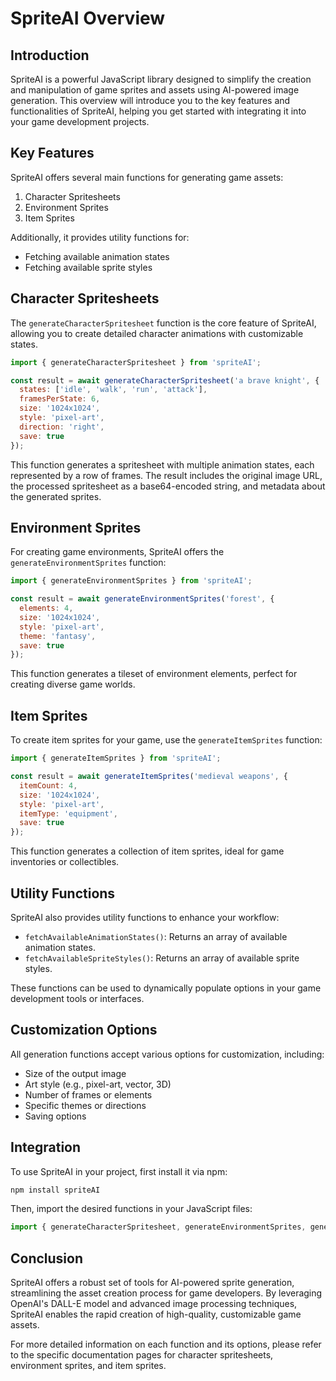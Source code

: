 # SpriteAI Overview

## Introduction

SpriteAI is a powerful JavaScript library designed to simplify the creation and manipulation of game sprites and assets using AI-powered image generation. This overview will introduce you to the key features and functionalities of SpriteAI, helping you get started with integrating it into your game development projects.

## Key Features

SpriteAI offers several main functions for generating game assets:

1. Character Spritesheets
2. Environment Sprites
3. Item Sprites

Additionally, it provides utility functions for:

- Fetching available animation states
- Fetching available sprite styles

## Character Spritesheets

The `generateCharacterSpritesheet` function is the core feature of SpriteAI, allowing you to create detailed character animations with customizable states.

```javascript
import { generateCharacterSpritesheet } from 'spriteAI';

const result = await generateCharacterSpritesheet('a brave knight', {
  states: ['idle', 'walk', 'run', 'attack'],
  framesPerState: 6,
  size: '1024x1024',
  style: 'pixel-art',
  direction: 'right',
  save: true
});
```

This function generates a spritesheet with multiple animation states, each represented by a row of frames. The result includes the original image URL, the processed spritesheet as a base64-encoded string, and metadata about the generated sprites.

## Environment Sprites

For creating game environments, SpriteAI offers the `generateEnvironmentSprites` function:

```javascript
import { generateEnvironmentSprites } from 'spriteAI';

const result = await generateEnvironmentSprites('forest', {
  elements: 4,
  size: '1024x1024',
  style: 'pixel-art',
  theme: 'fantasy',
  save: true
});
```

This function generates a tileset of environment elements, perfect for creating diverse game worlds.

## Item Sprites

To create item sprites for your game, use the `generateItemSprites` function:

```javascript
import { generateItemSprites } from 'spriteAI';

const result = await generateItemSprites('medieval weapons', {
  itemCount: 4,
  size: '1024x1024',
  style: 'pixel-art',
  itemType: 'equipment',
  save: true
});
```

This function generates a collection of item sprites, ideal for game inventories or collectibles.

## Utility Functions

SpriteAI also provides utility functions to enhance your workflow:

- `fetchAvailableAnimationStates()`: Returns an array of available animation states.
- `fetchAvailableSpriteStyles()`: Returns an array of available sprite styles.

These functions can be used to dynamically populate options in your game development tools or interfaces.

## Customization Options

All generation functions accept various options for customization, including:

- Size of the output image
- Art style (e.g., pixel-art, vector, 3D)
- Number of frames or elements
- Specific themes or directions
- Saving options

## Integration

To use SpriteAI in your project, first install it via npm:

```bash
npm install spriteAI
```

Then, import the desired functions in your JavaScript files:

```javascript
import { generateCharacterSpritesheet, generateEnvironmentSprites, generateItemSprites } from 'spriteAI';
```

## Conclusion

SpriteAI offers a robust set of tools for AI-powered sprite generation, streamlining the asset creation process for game developers. By leveraging OpenAI's DALL-E model and advanced image processing techniques, SpriteAI enables the rapid creation of high-quality, customizable game assets.

For more detailed information on each function and its options, please refer to the specific documentation pages for character spritesheets, environment sprites, and item sprites.